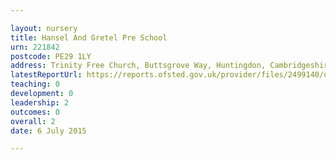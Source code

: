 ```yaml
---

layout: nursery
title: Hansel And Gretel Pre School
urn: 221842
postcode: PE29 1LY
address: Trinity Free Church, Buttsgrove Way, Huntingdon, Cambridgeshire, PE29 1LY
latestReportUrl: https://reports.ofsted.gov.uk/provider/files/2499140/urn/221842.pdf
teaching: 0
development: 0
leadership: 2
outcomes: 0
overall: 2
date: 6 July 2015

---
```

